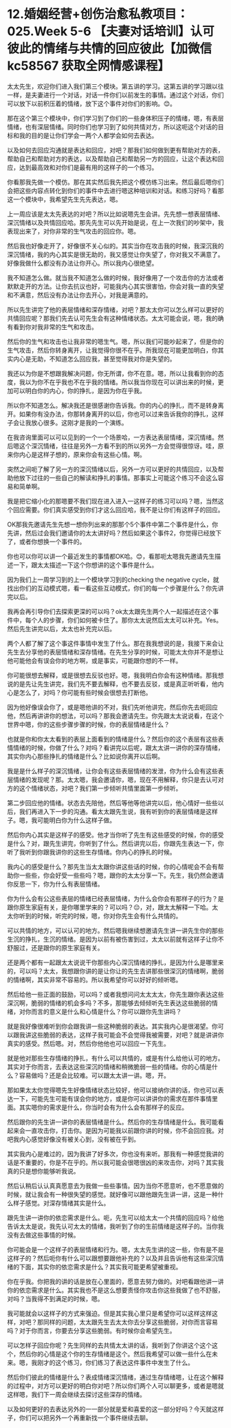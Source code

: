 # 12.婚姻经营+创伤治愈私教项目：025.Week 5-6 【夫妻对话培训】认可彼此的情绪与共情的回应彼此【加微信 kc58567 获取全网情感课程】

太太先生，欢迎你们进入我们第三个模块。第五讲的学习。这第五讲的学习跟以往一样，是夫妻进行一个对话，对话一件你们以前发生的事情。通过这个对话，你们可以放下以前积压着的情绪，放下这个事件对你们的影响。😊。

那在这个第三个模块中，你们学习到了你们的一些身体积压子的情绪，嗯，有表层情绪，也有深层情绪。同时你们也学习到了如何共情对方，所以这呃这个对话的目标和我的目的是让你们学会一两个人都学会如何去表达。

以及如何去回应沟通就是表达和回应，对吧？那我们如何做到更有帮助对方的表，帮助自己和帮助对方的表达，以及帮助自己和帮助另一方的回应，让这个表达和回应，达到最高效和对你们是最有用的这样子的一个练习。

你看那我先做一个模仿。那在其实然后我先把这个模仿练习出来。然后最后嗯你们会把这些内容点转化到你们的事件中去进行嗯这种培训和对话。和练习好吗？看那这一个模块中，我希望先生先先表达，嗯。

上一周应该是太太先表达的对吧？所以比如说嗯先生会讲。先先想一想表层情绪、深沉情绪以及共情回应哈。那先先生可以先开始是说，在上一次我们的吵架中，我表现出来了，对你非常的生气攻击的回应你。嗯。

然后我也好像走开了，好像很不关心似的。其实当你在攻击我的时候，我深沉我的深沉情绪，我的内心其实是很无助的，我又感觉让你失望了，你对我又不满意了。好像我做什么都没有办法让你开心。所以我内心很绝望。

我不知道怎么做。就当我不知道怎么做的时候，我好像用了一个攻击你的方法或者默默走开的方法。让你去抗议也好，可能我内心其实很害怕，你会对我一直的失望和不满意，然后没有办法让你去开心，对我是满意的。

所以先生讲完了他的表层情绪和深存情绪，对吧？那太太你可以怎么样可以更好的共情回应呢？那我们先去认可先生会有这种情绪状态。太太可能会说，嗯，我的确有看到你对我非常的生气和攻击。

然后你的生气和攻击也让我非常的嗯生气。嗯，所以我们可能吵起来了，但是你的生气攻击，然后你转身离开，让我觉得你很不在乎。所我现在可能更加明白，你其实内心是无助，不知道怎么回应我，甚至觉得我对你是失望的。

我还以为你是不想跟我解决问题，你无所谓，你不在意。嗯，所以让我看到你的态度，我以为你不在乎我也不在乎我的情绪。所以我当你现在可以讲出来的时候，更加可以明白你的内心，你的挣扎，是因为你在乎我。

所以你不知道怎么。解决我还是很感谢你告诉我。你的内心的挣扎，而不是转身离开。如果你有没办法，你那转身离开的以后，你也可以过来告诉我你的挣扎，这样子会让我放心很多。这刚才是我的一个演练。

在我咨询里面可以可以见到的一个一个场景哈，一方表达表层情绪，深沉情绪。然后嗯这个深沉情绪，往往是另外一方看不到的所以另外一方会觉得很惊讶。哇，原来你内心是这样子想的，原来你会有这些心情。啊。

突然之间呃了解了另一方的深沉情绪以后，另外一方可以更好的共情回应，以及帮助他放下过往的一些自己的解读和挣扎的事情。那事实上可能这个练习不会这么容易和简单啊。

我是把它缩小化的那嗯要不我们现在进入进入一这样子的练习可以吗？嗯，当然这个回应需要。你们真实感受到你们才这么回应哈，我不是让你们有这样子的回应。

OK那我先邀请先生先想一想你列出来的那那个5个事件中第二个事件是什么，你先讲，然后过会我们邀请你的太太讲好吗？然后如果这个事件2，你觉得已经放下了，或者你想换一个事件的。

你也可以你可以讲一个最近发生的事情都OK哈。😊，看那呃太嗯我先邀请先生描述一下，跟太太描述一下这个你想讲的这个事件是什么。

因为我们上一周学习到的上一个模块学习到的checking the negative cycle，就找出你们的互动模式嗯，看一看这些互动模式，你们的每一个步骤是什么？你先讲完以后。

我再会再引导你们去探索更深的可以吗？ok太太跟先生两个人一起描述在这个事件中，每个人的步骤，你们如何被卡住了。那你太太说然后太太可以补充。Yes。然后先生讲完以后，太太也补充完以后。

两个人都了解了这个事这件事情中发生了什么。那在我我想说的是，我接下来会让先生去分享他的表层情绪和深存情绪。在先生分享的时候，可能太太你并不是想让他可能他会有误会你的地方啊，或是事实，可能跟你想的不一样。

你可能很想去解释，或是很想去反驳也好。嗯，我我明白你会有这种情绪。那我想说的是先让先生讲完，我们先不要去解释，也不要去反驳，或是真正听听看，他内心是怎么了，对吗？你可能有些时候会很想去打断他。

因为他好像误会你了，或是嗯他讲的不对，我们先听他讲完，然后你先去呃回应他，然后再讲讲你的想法，可以吗？那我会邀请先生。你先跟太太说说看，在这个世界中嗯，你的这些步骤步骤的时候，你的表层情绪是什么？

也就是你和你太太看到的表层上面看到的情绪是什么？然后你的这个表层有这些表情情绪的时候，你做了什么？对吗？看讲完以后呢，跟太太讲一讲你的深存情绪，其实你内心那些挣扎的情绪是什么？比如说你离开以后啊。

我是是什么样子的深沉情绪，让你会有这些表层情绪的发泄，你为什么会有这些表层情绪的发现呢？那。太太嗯，我会邀请你，嗯，现在不用解释，你只是去认可对方的这个情绪状态，对吧？我们第一步倾听共情里面第一步倾听。

第二步回应他的情绪。状态去先陪他，然后等他等他讲完以后，他心情好一些些以后，我们再进入下一步的沟通。看太太跟先生说，我有听到你的表层情绪是这样子。嗯，我可能明白你为什么这样子做。

然后你内心其实是这样子的感受。他才当你听了先生有这些感受的时候，你的感受是什么？对，跟先生讲完，你听到了什么。然后讲完以后，你跟先生表达一下，你听了我听到你跟我讲你的这些生存情绪。你内心的挣扎的时候。

我内心的感受是什么？那先生当太太跟你讲这些话的时候，你的心情呢会不会有帮助你一些些，你会好受一些些吗？嗯，跟你的太太分享一下。先生，我仍然会邀请你反思一下，你为什么有表层情绪。

你为什么会有公这些表层的情绪已经表层情绪，为什么会你会有那样子的行为？是跟你原生家庭有关，是你哪里学来的？可以吗？😔，对，跟太太解释一下哈。太太你听到的时候，听完的时候，嗯，你对你先生会有什么共情的。

可以共情的地方，可以认可的地方。然后嗯我继续想邀请先生讲一讲先生你的那些生沉的挣扎，生沉的情绪。是因为以前有被伤害到过，太太以前就有这样子让你不舒服过，还是跟你的原生家庭有关。

还是两个都有一起跟太太说说干你那些内心深沉情绪的挣扎，是因为什么是哪里来的，可以吗？太太，我想跟你讲的是让你让的先生去讲那些很深沉的情绪啊，脆弱的情绪啊，其实非常不容易的。所以我希望你可以好好的倾听嗯。

然后给他一些正面的鼓励，可以吗？或者我想问问太太太太，你先生跟你表达这些深沉啊，脆弱的情绪的机会多吗？不多，那能够去倾倾听先生表达这些脆弱的情绪，对你而言的意义是什么和心情是什么？你可以跟你先生讲吗？

就是我好像很难听到你会跟我讲一些这种脆弱的表达。其实我内心是很渴望。你可以跟我讲这些脆弱的表达，这样子我可能会不会觉得我被需要，对吧？就是讲讲你真实的感受。然后嗯。对，然后你他他也可以回应一下先生。

就是他对那些生存情绪的挣扎，有什么可以共情的，或是有什么给他认可的地方。其实对于你而言，去表达这些深沉的情绪和稍微脆弱一些的情绪。你的心情是什么？容易做吗？还是会比较难。可以跟太太讲一讲。嗯，开。

那如果太太你觉得嗯先生好像情绪状态比较好，他可以接纳你讲的话，你也可以表达一下，可能先生可能有误会你的地方，或是你可以讲讲你的需求在那件事情里面。其实嗯你的需求是什么，你当时会有为什么会有那样子的反应。

然后跟你的先生讲一讲你的表层情绪是什么。然后你的生存情绪是什么。我可能看起来会一直攻击你，打击你。是因为可能我以前跟你讲的时候，你不会回应我。对吧我内心感觉好像没有被关心到，没有被在乎到。

其实我内心是难过的，因为我讲了好多次，你也没有来听。那我有一种感觉我讲的话是不重要的，你是不在乎的。所以我可能会很嗯很凶的来攻击你，对吗？其实我真的只是想你能够听我说。

然后认稍后认认真真愿意去为我做一些些事情。因为当你不愿意听，也不愿意做的时候，就让我会有一种很失望的感觉。就好像可以跟他跟先生讲一讲，这是一种什么样子感觉。对深存情绪其实是什么。

跟先生讲一讲你的依恋需求是什么。呃，先生可以给太太一个共情的回应吗？给他告诉太太是说，我先认可太太的情绪，我听到了你的生前情绪是这样子的。当你我没有去做这些事情的时候。

你可能会是一个这样子的表层情绪和行为。嗯，太太先生讲的这一些，你有是不是这样子的？然后呃你有什么可以跟想要跟他补充的？以及并且告诉他有这些深沉情绪的下面，其实你的依恋需求是什么？其实我可能更希望被重视。

你在乎我。你把我的讲的话是放在心里面的，愿意去努力做的。对吧看跟他讲一讲你的依恋需求是什么。其实我也不是这么想要责怪你攻击你这些我做了也不舒服，对吗？当我得不到满足的时候，嗯。

我可能就会以这样子的方式来强迫。但是其实我心里只是希望你可以这样这样这样，对吧？那同样的问题，太太跟先生去太太你去分享这些脆弱，对你而言容易吗？对于你而言，你要去分享这些脆弱。有时候你会希望先生。

可以怎样子回应你呢？先生同样的去共情太太讲的话，我听到了你讲这个这个这个，然后你的心情是这个你的生存情绪是这个。然后我希望可以做一些什么在未来。嗯，我刚才的这个练习，你们练习了表达这件事件中发生了什么。

然后你们彼此的情绪是什么？表成情绪深沉情绪，通过生存情绪嗯，让在这个解释的过程中，对方可以更好的明白你对吧？所以你们两个人可以聊更多，或者是嗯就这样嗯，我们下一周会继续去探讨这些深存的情绪。

以及如何更好的去表达另外的一一部分就是爱和喜爱的这一部分好吗？今天就这样子，你们可以把另外一个再重新找一个事件继续去聊。

